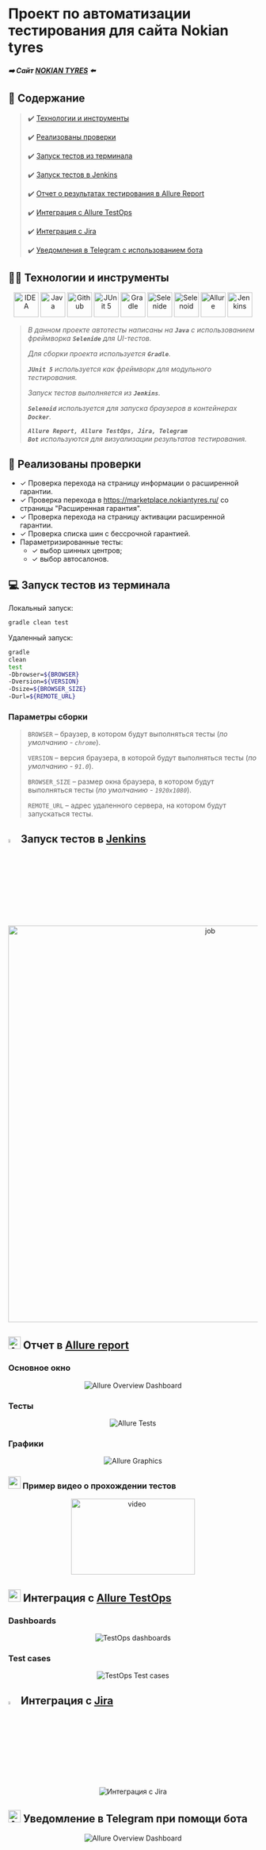 # Проект по автоматизации тестирования для сайта Nokian tyres
#####  :arrow_right: Сайт [NOKIAN TYRES][id] :arrow_left:
[id]: https://www.nokiantyres.ru/

## :page_with_curl:	Содержание

> :heavy_check_mark: [Технологии и инструменты](#technologist-технологии-и-инструменты)
>
> :heavy_check_mark: [Реализованы проверки](#bookmark_tabs-реализованы-проверки)
>
> :heavy_check_mark: [Запуск тестов из терминала](#computer-Запуск-тестов-из-терминала)
>
> :heavy_check_mark: [Запуск тестов в Jenkins](#-запуск-тестов-в-jenkins)
>
> :heavy_check_mark: [Отчет о результатах тестирования в Allure Report](#-отчет-в-allure-report)
>
> :heavy_check_mark: [Интеграция с Allure TestOps](#-Интеграция-с-Allure-TestOps)
> 
> :heavy_check_mark: [Интеграция с Jira](#-интеграция-с-jira)
>
> :heavy_check_mark: [Уведомления в Telegram с использованием бота](#-уведомления-в-telegram-с-использованием-бота)
>

## :technologist: Технологии и инструменты

<p align="center">
<a href="https://www.jetbrains.com/idea/"><img src="images/Intelij_IDEA.svg" width="50" height="50"  alt="IDEA"/></a>
<a href="https://www.java.com/"><img src="images/Java.svg" width="50" height="50"  alt="Java"/></a>
<a href="https://github.com/"><img src="images/Github.svg" width="50" height="50"  alt="Github"/></a>
<a href="https://junit.org/junit5/"><img src="images/JUnit5.svg" width="50" height="50"  alt="JUnit 5"/></a>
<a href="https://gradle.org/"><img src="images/Gradle.svg" width="50" height="50"  alt="Gradle"/></a>
<a href="https://selenide.org/"><img src="images/Selenide.svg" width="50" height="50"  alt="Selenide"/></a>
<a href="https://aerokube.com/selenoid/"><img src="images/Selenoid.svg" width="50" height="50"  alt="Selenoid"/></a>
<a href="https://github.com/allure-framework/allure2"><img src="images/Allure_Report.svg" width="50" height="50"  alt="Allure"/></a>
<a href="https://www.jenkins.io/"><img src="images/Jenkins.svg" width="50" height="50"  alt="Jenkins"/></a>
</p>

> *В данном проекте автотесты написаны на <code><strong>*Java*</strong></code> с использованием фреймворка <code><strong>*Selenide*</strong></code> для UI-тестов.*
>
>*Для сборки проекта используется <code><strong>*Gradle*</strong></code>.*
>
>*<code><strong>*JUnit 5*</strong></code> используется как фреймворк для модульного тестирования.*
>
>*Запуск тестов выполняется из <code><strong>*Jenkins*</strong></code>.*
>
>*<code><strong>*Selenoid*</strong></code> используется для запуска браузеров в контейнерах  <code><strong>*Docker*</strong></code>.*
>
>*<code><strong>*Allure Report, Allure TestOps, Jira, Telegram Bot*</strong></code> используются для визуализации результатов тестирования.*

## :bookmark_tabs: Реализованы проверки

* ✓ Проверка перехода на страницу информации о расширенной гарантии.
* ✓ Проверка перехода в https://marketplace.nokiantyres.ru/ со страницы "Расширенная гарантия".
* ✓ Проверка перехода на страницу активации расширенной гарантии.
* ✓ Проверка списка шин с бессрочной гарантией.
* Параметризированные тесты:
    * ✓ выбор шинных центров;
    * ✓ выбор автосалонов.
    

## :computer: Запуск тестов из терминала

Локальный запуск:
```bash
gradle clean test
```

Удаленный запуск:
```bash
gradle
clean
test
-Dbrowser=${BROWSER}
-Dversion=${VERSION}
-Dsize=${BROWSER_SIZE}
-Durl=${REMOTE_URL}
```

### Параметры сборки

> <code>BROWSER</code> – браузер, в котором будут выполняться тесты (_по умолчанию - <code>chrome</code>_).
>
> <code>VERSION</code> – версия браузера, в которой будут выполняться тесты (_по умолчанию - <code>91.0</code>_).
>
><code>BROWSER_SIZE</code> – размер окна браузера, в котором будут выполняться тесты (_по умолчанию - <code>1920x1080</code>_).
>
> <code>REMOTE_URL</code> – адрес удаленного сервера, на котором будут запускаться тесты.
>

## <img width="4%" title="Jenkins" src="images/Jenkins.svg"> Запуск тестов в [Jenkins](https://jenkins.autotests.cloud/job/tatacheba_qaguru_11_for_interview)


<p align="center">
  <img src="images/JenkinsProject.jpeg" alt="job" width="800">
</p>


## <img src="images/Allure_Report.svg" width="25" height="25"  alt="Allure"/></a> Отчет в <a target="_blank" href="https://jenkins.autotests.cloud/job/tatacheba_qaguru_11_for_interview/allure">Allure report</a>

### Основное окно

<p align="center">
<img title="Allure Overview Dashboard" src="images/allure_main.jpeg">
</p>

### Тесты

<p align="center">
<img title="Allure Tests" src="images/allure_tests.jpeg">
</p>

### Графики

<p align="center">
<img title="Allure Graphics" src="images/allure_graphics.jpeg">
</p>

### <img src="images/Selenoid.svg" width="25" height="25" /></a> Пример видео о прохождении тестов

<p align="center">
<img title="Selenoid Video" src="images/video2.gif" width="250" height="153"  alt="video"> 
</p>

## <img src="images/Allure_EE.svg" width="25" height="25" /> Интеграция с [Allure TestOps](https://allure.autotests.cloud/project/1199/)

### Dashboards
<p align="center">
<img title="TestOps dashboards" src="images/Dashboards.jpeg">
</p>

### Test cases
<p align="center">
<img title="TestOps Test cases" src="images/Test cases.jpeg">
</p>

## <img width="4%" title="Jenkins" src="images/Jira.svg"> Интеграция с [Jira](https://jenkins.autotests.cloud/job/tatacheba_qaguru_11_for_interview)

<p align="center">
<img title=" Интеграция с Jira" src="images/jira_task.jpeg">
</p>

## <img src="images/Telegram.svg" width="25" height="25"  alt="Allure"/></a> Уведомление в Telegram при помощи бота

<p align="center">
<img title="Allure Overview Dashboard" src="images/allure_telegram.jpeg">
</p>




